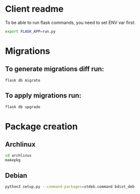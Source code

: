 # Client readme

To be able to run flask commands, you need to set ENV var first:

```bash
export FLASK_APP=run.py
```

# Migrations

## To generate migrations diff run:

```bash
flask db migrate
```

## To apply migrations run:

```bash
flask db upgrade
```

# Package creation

## Archlinux

```bash
cd archlinux
makepkg
```

## Debian

```bash
python3 setup.py --command-packages=stdeb.command bdist_deb
```
